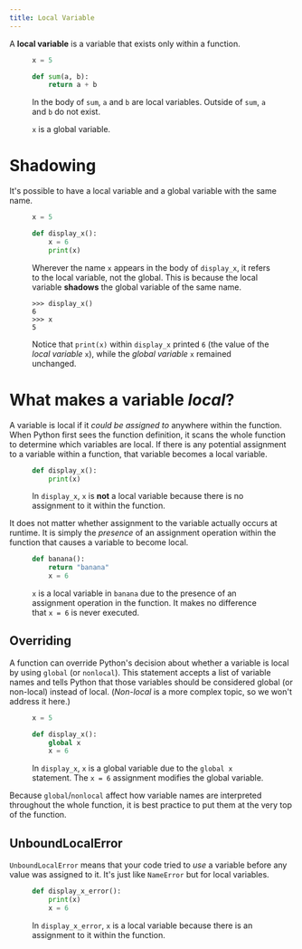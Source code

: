 ```yaml
---
title: Local Variable
---
```


A **local variable** is a variable that exists only within a function.

<figure class=example>

```python
x = 5

def sum(a, b):
    return a + b
```

In the body of `sum`, `a` and `b` are local variables. Outside of `sum`, `a` and
`b` do not exist.

`x` is a global variable.

</figure>

# Shadowing

It's possible to have a local variable and a global variable with the same name.

<figure class=example>

```python
x = 5

def display_x():
    x = 6
    print(x)
```

Wherever the name `x` appears in the body of `display_x`, it refers to the local
variable, not the global. This is because the local variable **shadows** the
global variable of the same name.

```
>>> display_x()
6
>>> x
5
```

Notice that `print(x)` within `display_x` printed `6` (the value of the *local
variable* `x`), while the *global variable* `x` remained unchanged.

</figure>

# What makes a variable *local*?

A variable is local if it *could be assigned to* anywhere within the function.
When Python first sees the function definition, it scans the whole function to
determine which variables are local. If there is any potential assignment to a
variable within a function, that variable becomes a local variable.

<figure class=example>

```python
def display_x():
    print(x)
```

In `display_x`, `x` is **not** a local variable because there is no assignment
to it within the function.

</figure>

It does not matter whether assignment to the variable actually occurs at
runtime. It is simply the *presence* of an assignment operation within the
function that causes a variable to become local.

<figure class=example>

```python
def banana():
    return "banana"
    x = 6
```

`x` is a local variable in `banana` due to the presence of an assignment
operation in the function. It makes no difference that `x = 6` is never
executed.

</figure>

## Overriding

A function can override Python's decision about whether a variable is local by
using `global` (or `nonlocal`). This statement accepts a list of variable names
and tells Python that those variables should be considered global (or non-local)
instead of local. (*Non-local* is a more complex topic, so we won't address it
here.)

<figure class=example>

```python
x = 5

def display_x():
    global x
    x = 6
```

In `display_x`, `x` is a global variable due to the `global x` statement. The
`x = 6` assignment modifies the global variable.

</figure>

Because `global`/`nonlocal` affect how variable names are interpreted throughout
the whole function, it is best practice to put them at the very top of the
function.

## UnboundLocalError

`UnboundLocalError` means that your code tried to *use* a variable before any
value was assigned to it. It's just like `NameError` but for local
variables.

<figure class=example>

```python
def display_x_error():
    print(x)
    x = 6
```

In `display_x_error`, `x` is a local variable because there is an assignment to
it within the function.

</figure>
